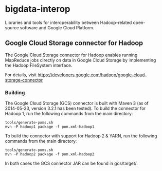 # bigdata-interop

Libraries and tools for interoperability between Hadoop-related open-source software and Google Cloud Platform.

## Google Cloud Storage connector for Hadoop

The Google Cloud Storage connector for Hadoop enables running MapReduce jobs directly on data in Google Cloud Storage by implementing the Hadoop FileSystem interface.

For details, visit https://developers.google.com/hadoop/google-cloud-storage-connector

### Building

The Google Cloud Storage (GCS) connector is built with Maven 3 (as of 2014-05-23, version 3.2.1 has been tested). To build the connector for Hadoop 1, run the following commands from the main directory:

    tools/generate-poms.sh
    mvn -P hadoop1 package -f pom.xml-hadoop1

To build the connector with support for Hadoop 2 & YARN, run the following commands from the main directory:

    tools/generate-poms.sh
    mvn -P hadoop2 package -f pom.xml-hadoop2

In both cases the GCS connector JAR can be found in gcs/target/.
